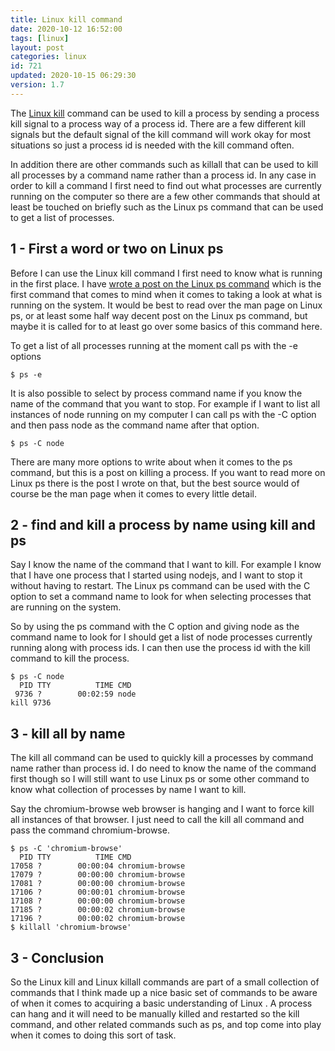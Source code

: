 ```yaml
---
title: Linux kill command
date: 2020-10-12 16:52:00
tags: [linux]
layout: post
categories: linux
id: 721
updated: 2020-10-15 06:29:30
version: 1.7
---
```


The [Linux kill](https://www.linux.com/training-tutorials/how-kill-process-command-line/) command can be used to kill a process by sending a process kill signal to a process way of a process id. There are a few different kill signals but the default signal of the kill command will work okay for most situations so just a process id is needed with the kill command often.

In addition there are other commands such as killall that can be used to kill all processes by a command name rather than a process id. In any case in order to kill a command I first need to find out what processes are currently running on the computer so there are a few other commands that should at least be touched on briefly such as the Linux ps command that can be used to get a list of processes.

<!-- more -->

## 1 - First a word or two on Linux ps

Before I can use the Linux kill command I first need to know what is running in the first place. I have [wrote a post on the Linux ps command](/2019/08/16/linux-ps/) which is the first command that comes to mind when it comes to taking a look at what is running on the system. It would be best to read over the man page on Linux ps, or at least some half way decent post on the Linux ps command, but maybe it is called for to at least go over some basics of this command here.

To get a list of all processes running at the moment call ps with the -e options

```
$ ps -e
```

It is also possible to select by process command name if you know the name of the command that you want to stop. For example if I want to list all instances of node running on my computer I can call ps with the -C option and then pass node as the command name after that option.

```
$ ps -C node
```

There are many more options to write about when it comes to the ps command, but this is a post on killing a process. If you want to read more on Linux ps there is the post I wrote on that, but the best source would of course be the man page when it comes to every little detail.

## 2 - find and kill a process by name using kill and ps

Say I know the name of the command that I want to kill. For example I know that I have one process that I started using nodejs, and I want to stop it without having to restart. The Linux ps command can be used with the C option to set a command name to look for when selecting processes that are running on the system.

So by using the ps command with the C option and giving node as the command name to look for I should get a list of node processes currently running along with process ids. I can then use the process id with the kill command to kill the process.

```
$ ps -C node
  PID TTY          TIME CMD
 9736 ?        00:02:59 node
kill 9736
```

## 3 - kill all by name

The kill all command can be used to quickly kill a processes by command name rather than process id. I do need to know the name of the command first though so I will still want to use Linux ps or some other command to know what collection of processes by name I want to kill.

Say the chromium-browse web browser is hanging and I want to force kill all instances of that browser. I just need to call the kill all command and pass the command chromium-browse.

```
$ ps -C 'chromium-browse'
  PID TTY          TIME CMD
17058 ?        00:00:04 chromium-browse
17079 ?        00:00:00 chromium-browse
17081 ?        00:00:00 chromium-browse
17106 ?        00:00:01 chromium-browse
17108 ?        00:00:00 chromium-browse
17185 ?        00:00:02 chromium-browse
17196 ?        00:00:02 chromium-browse
$ killall 'chromium-browse'
```

## 3 - Conclusion

So the Linux kill and Linux killall commands are part of a small collection of commands that I think made up a nice basic set of commands to be aware of when it comes to acquiring a basic understanding of Linux . A process can hang and it will need to be manually killed and restarted so the kill command, and other related commands such as ps, and top come into play when it comes to doing this sort of task.